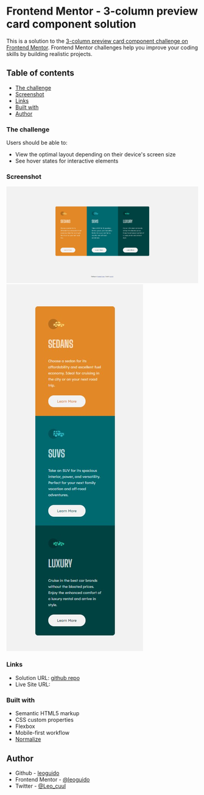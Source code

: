 # Frontend Mentor - 3-column preview card component solution

This is a solution to the [3-column preview card component challenge on Frontend Mentor](https://www.frontendmentor.io/challenges/3column-preview-card-component-pH92eAR2-). Frontend Mentor challenges help you improve your coding skills by building realistic projects. 

## Table of contents
  - [The challenge](#the-challenge)
  - [Screenshot](#screenshot)
  - [Links](#links)
  - [Built with](#built-with)
  - [Author](#author)

### The challenge

Users should be able to:

- View the optimal layout depending on their device's screen size
- See hover states for interactive elements

### Screenshot

![Desktop screenshot](Screenshot.jpg)
![Mobile screenshot](Screenshot-mobile.jpg)

### Links

- Solution URL: [github repo](https://github.com/leoguido/3-column-project)
- Live Site URL: [](https://kind-jang-6f4082.netlify.app)

### Built with

- Semantic HTML5 markup
- CSS custom properties
- Flexbox
- Mobile-first workflow
- [Normalize](https://necolas.github.io/normalize.css/)

## Author

- Github - [leoguido](https://github.com/leoguido)
- Frontend Mentor - [@leoguido](https://www.frontendmentor.io/profile/leoguido)
- Twitter - [@Leo_cuul](https://twitter.com/Leo_cuul)